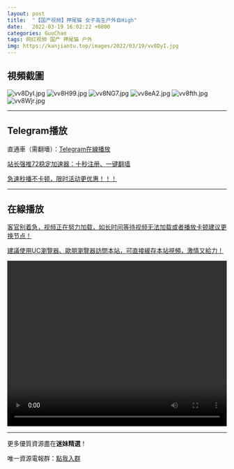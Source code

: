 ```yaml
---
layout: post
title:  "【国产视频】押尾猫 女子高生户外自High"
date:   2022-03-19 16:02:22 +0800
categories: GuoChan
tags: 网红视频 国产 押尾猫 户外
img: https://kanjiantu.top/images/2022/03/19/vv8DyI.jpg
---
```



## 視頻截圖

![vv8DyI.jpg](https://kanjiantu.top/images/2022/03/19/vv8DyI.jpg)
![vv8H99.jpg](https://kanjiantu.top/images/2022/03/19/vv8H99.jpg)
![vv8NG7.jpg](https://kanjiantu.top/images/2022/03/19/vv8NG7.jpg)
![vv8eA2.jpg](https://kanjiantu.top/images/2022/03/19/vv8eA2.jpg)
![vv8fth.jpg](https://kanjiantu.top/images/2022/03/19/vv8fth.jpg)
![vv8Wjr.jpg](https://kanjiantu.top/images/2022/03/19/vv8Wjr.jpg)

* * *
## Telegram播放

直通車（需翻墻）：[Telegram在線播放](https://t.me/mimeijingxuan/241)

<u>站长强推72稳定加速器：[十秒注册、一键翻墙](https://72vpn.xyz/#/register?code=mimei) </u>


<u>急速秒播不卡顿，限时活动更优惠！！！</u>
* * *
## 在線播放
<u>客官别着急，视频正在努力加载，如长时间等待视频无法加载或者播放卡顿建议更换节点！</u>

<u>建議使用UC瀏覽器、歐朋瀏覽器訪問本站，可直接緩存本站視頻，激情又給力！</u>
<center><video src="https://cdn.publer.io/uploads/videos/6245ec06db279731bbdea484/1396dd09128ead2862a0b37822491a8e.mp4" width="100%" height="380px" controls="controls"></video></center>

* * *
更多優質資源盡在**迷妹精選**！

唯一資源電報群：[點我入群](https://t.me/mimeijingxuan)


